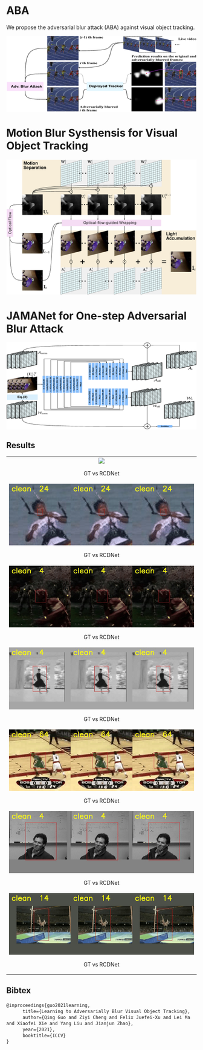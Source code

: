 # ABA
We propose the adversarial blur attack (ABA) against visual object tracking. 

<img align="center" src="./fig1.png" swidth="250">

# Motion Blur Systhensis for Visual Object Tracking

<img align="center" src="./fig_blusys.png" swidth="250">

# JAMANet for One-step Adversarial Blur Attack
<img align="center" src="./fig_arch.png" swidth="250">

## Results

<table>
    <tr>
        <td ><center><img src="./case0.gif"  > <p align="center">GT vs RCDNet</p> </center></td>
    </tr>
    <tr>
        <td ><center><img src="./case1.gif" > <p align="center">GT vs RCDNet</p> </center></td>
    </tr>
    <tr>
        <td ><center><img src="./case2.gif" > <p align="center">GT vs RCDNet</p> </center></td>
    </tr>
    <tr>
        <td ><center><img src="./case3.gif" > <p align="center">GT vs RCDNet</p> </center></td>
    </tr>
    <tr>
        <td ><center><img src="./case4.gif" > <p align="center">GT vs RCDNet</p> </center></td>
    </tr>
    <tr>
        <td ><center><img src="./case5.gif" > <p align="center">GT vs RCDNet</p> </center></td>
    </tr>
    <tr>
        <td ><center><img src="./case6.gif" > <p align="center">GT vs RCDNet</p> </center></td>
    </tr>
</table>


## Bibtex

```
@inproceedings{guo2021learning,
      title={Learning to Adversarially Blur Visual Object Tracking}, 
      author={Qing Guo and Ziyi Cheng and Felix Juefei-Xu and Lei Ma and Xiaofei Xie and Yang Liu and Jianjun Zhao},
      year={2021},
      booktitle={ICCV}
}
```
